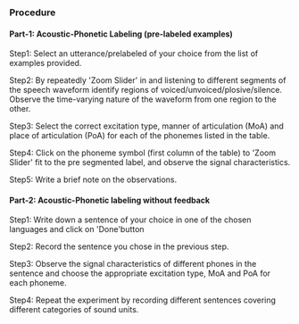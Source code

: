 ### Procedure

 #### Part-1: Acoustic-Phonetic Labeling (pre-labeled examples)

 Step1: Select an utterance/prelabeled of your choice from the list of examples provided.

 Step2: By repeatedly 'Zoom Slider' in and listening to different segments of the speech waveform identify regions of voiced/unvoiced/plosive/silence. Observe the time-varying nature of the waveform from one region to the other.

 Step3: Select the correct excitation type, manner of articulation (MoA) and place of articulation (PoA) for each of the phonemes listed in the table.

 Step4: Click on the phoneme symbol (first column of the table) to 'Zoom Slider' fit to the pre segmented label, and observe the signal characteristics.

 Step5: Write a brief note on the observations.


#### Part-2: Acoustic-Phonetic labeling without feedback

 Step1: Write down a sentence of your choice in one of the chosen languages and click on 'Done'button

 Step2: Record the sentence you chose in the previous step.

 Step3: Observe the signal characteristics of different phones in the sentence and choose the appropriate excitation type, MoA and PoA for each phoneme.

 Step4: Repeat the experiment by recording different sentences covering different categories of sound units.

